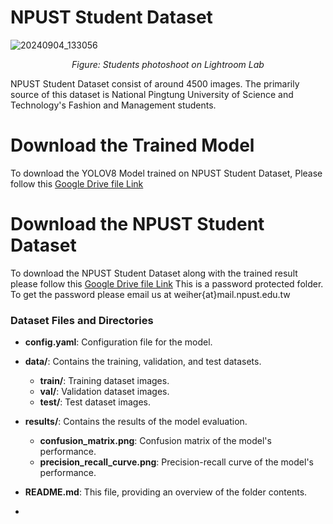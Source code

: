 # NPUST Student Dataset
![20240904_133056](https://github.com/user-attachments/assets/0f66d9b7-98ac-4755-b2e3-0cce4b3e98c3)

<div style="text-align: center;">
  <p><em>Figure: Students photoshoot on Lightroom Lab</em></p>
</div>

NPUST Student Dataset consist of around 4500 images. The primarily source of this dataset is National Pingtung University of Science and Technology's Fashion and Management students. 

# Download the Trained Model

To download the YOLOV8 Model trained on NPUST Student Dataset, Please follow this [Google Drive file Link](https://drive.google.com/file/d/1AUHRicgHVOsi-W76sxftSalmTxyWA4id/view?usp=drive_link)


# Download the NPUST Student Dataset

To download the NPUST Student Dataset along with the trained result please follow this [Google Drive file Link](https://drive.google.com/file/d/1DsTSQx0ikJqRL45jgMyXinklh_7JE0vS/view?usp=drive_link)
This is a password protected folder. To get the password please email us at weiher{at}mail.npust.edu.tw



### Dataset Files and Directories

- **config.yaml**: Configuration file for the model.
- **data/**: Contains the training, validation, and test datasets.
  - **train/**: Training dataset images.
  - **val/**: Validation dataset images.
  - **test/**: Test dataset images.
- **results/**: Contains the results of the model evaluation.
  - **confusion_matrix.png**: Confusion matrix of the model's performance.
  - **precision_recall_curve.png**: Precision-recall curve of the model's performance.
- **README.md**: This file, providing an overview of the folder contents.




- 











